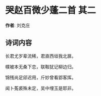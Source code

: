 # 哭赵百微少蓬二首  其二

**作者**: 刘克庄

## 诗词内容

长君尤岁辈流稀，君直西垣我北扉。

幞被本无桑下恋，联鞍犹记柳边归。

锦残尚足邱迟用，斤妙曾看郢客挥。

闻卜菟裘殊未定，吴中埋玉是耶非。

